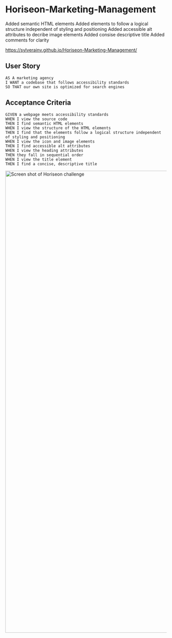 # Horiseon-Marketing-Management
Added semantic HTML elements
Added elements to follow a logical structure independent of styling and positioning
Added accessible alt attributes to decribe image elements
Added consise descriptive title
Added comments for clarity

https://sylverainv.github.io/Horiseon-Marketing-Management/

## User Story

```
AS A marketing agency
I WANT a codebase that follows accessibility standards
SO THAT our own site is optimized for search engines
```

## Acceptance Criteria

```
GIVEN a webpage meets accessibility standards
WHEN I view the source code
THEN I find semantic HTML elements
WHEN I view the structure of the HTML elements
THEN I find that the elements follow a logical structure independent of styling and positioning
WHEN I view the icon and image elements
THEN I find accessible alt attributes
WHEN I view the heading attributes
THEN they fall in sequential order
WHEN I view the title element
THEN I find a concise, descriptive title
```
<img width="1440" alt="Screen shot of Horiseon challenge" src="https://user-images.githubusercontent.com/85650009/150643392-a49d1846-4ffe-454c-a16d-9a02a7e2a4d3.png">

